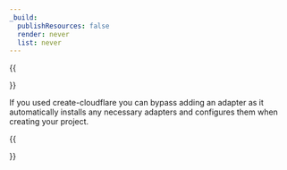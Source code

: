 ```yaml
---
_build:
  publishResources: false
  render: never
  list: never
---
```


{{<Aside type="note">}}

If you used create-cloudflare you can bypass adding an adapter as it automatically installs any necessary adapters and configures them when creating your project.

{{</Aside>}}
